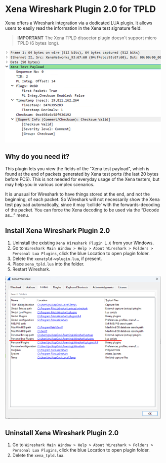 # Xena Wireshark Plugin 2.0 for TPLD

Xena offers a Wireshark integration via a dedicated LUA plugin. It allows users to easily read the information in the Xena test signature field.

> **IMPORTANT**
> The Xena TPLD dissector plugin doesn't support micro TPLD (6 bytes long).

![XTPLD Lua](images/xtpld.png)


## Why do you need it?
This plugin lets you view the fields of the "Xena test payload", which is found at the end of packets generated by Xena test ports (the last 20 bytes before FCS). This is not needed for everyday usage of the Xena testers, but may help you in various complex scenarios.

It is unusual for Wireshark to have things stored at the end, and not the beginning, of each packet. So Wireshark will not necessarily show the Xena test payload automatically, since it may ‘collide’ with the forwards-decoding of the packet. You can force the Xena decoding to be used via the “Decode as...” menu. 

## Install Xena Wireshark Plugin 2.0
1. Uninstall the existing ``Xena Wireshark Plugin 1.0`` from your Windows.
2. Go to `Wireshark Main Window > Help > About Wireshark > Folders > Personal Lua Plugins`, click the blue Location to open plugin folder.
3. Delete the ``xenatpld-wplugin.lua``, if present.
4. Place ``xena_tpld.lua`` into the folder.
5. Restart Wireshark.

![Personal Lua Plugins](images/install.png)


## Uninstall Xena Wireshark Plugin 2.0
1. Go to `Wireshark Main Window > Help > About Wireshark > Folders > Personal Lua Plugins`, click the blue Location to open plugin folder.
2. Delete the ``xena_tpld.lua``.